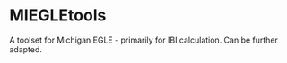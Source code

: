 # MIEGLEtools
 A toolset for Michigan EGLE - primarily for IBI calculation. Can be further adapted.
